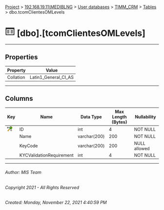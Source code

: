 #### 

[Project](../../../../index.md) > [192.168.19.11\\MEDIBLNG](../../../index.md) > [User databases](../../index.md) > [TIMM_CRM](../index.md) > [Tables](Tables.md) > dbo.tcomClientesOMLevels

# ![Tables](../../../../Images/Table32.png) [dbo].[tcomClientesOMLevels]

---

## <a name="#properties"></a>Properties

| Property | Value |
|---|---|
| Collation | Latin1_General_CI_AS |


---

## <a name="#columns"></a>Columns

| Key | Name | Data Type | Max Length (Bytes) | Nullability |
|---|---|---|---|---|
| [![Cluster Primary Key PK_tcomClientesOMLevels: ID](../../../../Images/pkcluster.png)](#indexes) | ID | int | 4 | NOT NULL |
|  | Name | varchar(200) | 200 | NOT NULL |
|  | KeyCode | varchar(200) | 200 | NULL allowed |
|  | KYCValidationRequirement | int | 4 | NOT NULL |


---

###### Author:  MIS Team

###### Copyright 2021 - All Rights Reserved

###### Created: Monday, November 22, 2021 4:40:59 PM

